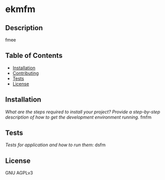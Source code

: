# ekmfm
  ## Description 
  fmee
  ## Table of Contents
  * [Installation](#installation)
  * [Contributing](#contributing)
  * [Tests](#tests)
  * [License](#license)
  ## Installation
  *What are the steps required to install your project? Provide a step-by-step description of how to get the development environment running.*
  fmfm
  ## Tests
  *Tests for application and how to run them:*
  dsfm
  ## License
  GNU AGPLv3
  